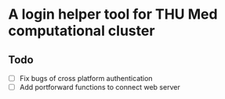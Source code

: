 # A login helper tool for THU Med computational cluster


## Todo 
- [ ] Fix bugs of cross platform authentication
- [ ] Add portforward functions to connect web server 
